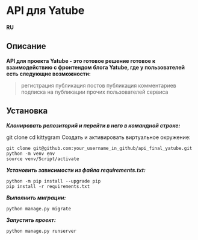 # API для Yatube
**RU**
## Описание
**API для проекта Yatube - это готовое решение готовое к взаимодействию с фронтендом блога Yatube, где у пользователей есть следующие возможности:**
>регистрация
>публикация постов
>публикация комментариев
>подписка на публикации прочих пользователей сервиса
## Установка

***Клонировать репозиторий и перейти в него в командной строке:***

git clone 
cd kittygram
Cоздать и активировать виртуальное окружение:
```
git clone git@github.com:your_username_in_github/api_final_yatube.git
python -m venv env
source venv/Script/activate
```
***Установить зависимости из файла requirements.txt:***

```
python -m pip install --upgrade pip
pip install -r requirements.txt
```

***Выполнить миграции:***

```
python manage.py migrate
```

***Запустить проект:***

```
python manage.py runserver
```
